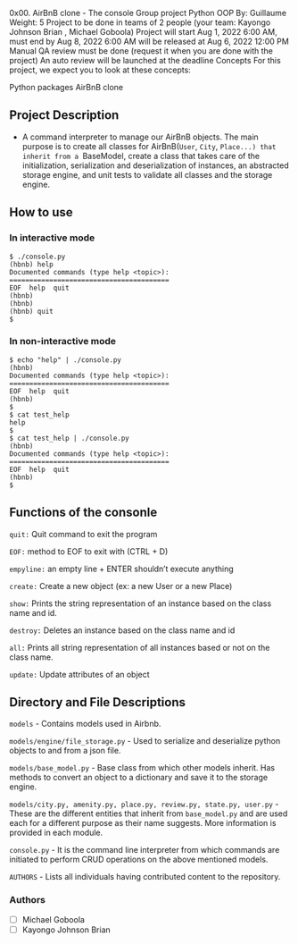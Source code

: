 0x00. AirBnB clone - The console
Group project
Python
OOP
 By: Guillaume
 Weight: 5
 Project to be done in teams of 2 people (your team: Kayongo Johnson Brian , Michael Goboola)
 Project will start Aug 1, 2022 6:00 AM, must end by Aug 8, 2022 6:00 AM
 will be released at Aug 6, 2022 12:00 PM
 Manual QA review must be done (request it when you are done with the project)
 An auto review will be launched at the deadline
Concepts
For this project, we expect you to look at these concepts:

Python packages
AirBnB clone

## Project Description

- A command interpreter to manage our AirBnB objects. The main purpose is to create all classes for AirBnB(`User`, `City`, `Place...) that inherit from a `BaseModel, create a class that takes care of the initialization, serialization and deserialization of instances, an
abstracted storage engine, and unit tests to validate all classes and the storage engine.

## How to use

### In interactive mode

```
$ ./console.py
(hbnb) help
Documented commands (type help <topic>):
========================================
EOF  help  quit
(hbnb)
(hbnb)
(hbnb) quit
$
```
### In non-interactive mode

```
$ echo "help" | ./console.py
(hbnb)
Documented commands (type help <topic>):
========================================
EOF  help  quit
(hbnb) 
$
$ cat test_help
help
$
$ cat test_help | ./console.py
(hbnb)
Documented commands (type help <topic>):
========================================
EOF  help  quit
(hbnb) 
$
```

## Functions of the consonle

`quit:` Quit command to exit the program

`EOF:` method to EOF to exit with (CTRL + D)

`empyline:` an empty line + ENTER shouldn’t execute anything

`create:` Create a new object (ex: a new User or a new Place)

`show:` Prints the string representation of an instance based on the class name and id.

`destroy:` Deletes an instance based on the class name and id

`all:` Prints all string representation of all instances based or not on the class name.

`update:` Update attributes of an object


## Directory and File Descriptions

`models` - Contains models used in Airbnb.

`models/engine/file_storage.py` - Used to serialize and deserialize python objects to and from a json file.

`models/base_model.py` - Base class from which other models inherit. Has methods to convert an object to
a dictionary and save it to the storage engine.

`models/city.py, amenity.py, place.py, review.py, state.py, user.py` - These are the different entities that inherit from `base_model.py` and are used each for a different purpose as their name suggests. More information is provided in each module.

`console.py` - It is the command line interpreter from which commands are initiated to perform CRUD operations on the above mentioned models.

`AUTHORS` - Lists all individuals having contributed content to the repository.


### Authors
- [ ] Michael Goboola
- [ ] Kayongo Johnson Brian
